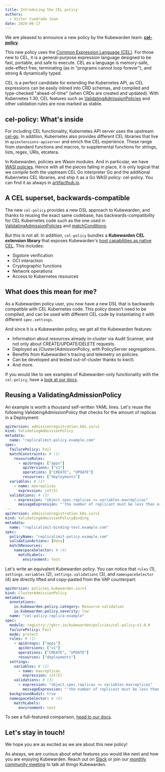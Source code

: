 ```yaml
---
title: Introducing the CEL policy
authors:
  - Victor Cuadrado Juan
date: 2024-06-17
---
```


We are pleased to announce a new policy by the Kubewarden team: **[cel-policy](https://github.com/kubewarden/cel-policy)**.

This new policy uses the [Common Expression Language (CEL)](https://cel.dev).
For those new to CEL, it is a general-purpose expression language designed to
be fast, portable, and safe to execute. CEL as a language is memory-safe,
side-effect free, terminating (as in "programs cannot loop forever"), and strong &
dynamically typed.

CEL is a perfect candidate for extending the Kubernetes API, as CEL expressions
can be easily inlined into CRD schemas, and compiled and type-checked
"ahead-of-time" (when CRDs are created and updated). With Kubernetes 1.30, CEL features such as
[ValidatingAdmissionPolicies](https://kubernetes.io/docs/reference/access-authn-authz/validating-admission-policy)
and other validation rules are now marked as stable.

## cel-policy: What's inside

For including CEL functionality, Kubernetes API server uses the upstream
[cel-go](https://pkg.go.dev/github.com/google/cel-go). In addition, Kubernetes
also provides different CEL libraries that live in `apiextensions-apiserver`
and enrich the CEL experience. These range from standard functions and macros,
to supplemental functions for strings, lists, regex, URls, etcetera.

In Kubewarden, policies are Wasm modules. And in particular, we have [WASI
policies](https://www.kubewarden.io/blog/2023/10/wasi-policies/). Hence with all the
pieces falling in place, it is only logical that we compile both the usptream CEL Go interpreter
Go and the additional Kubernetes CEL libraries, and ship it as a Go WASI
policy: cel-policy. You can find it as always in
[artifacthub.io](https://artifacthub.io/packages/kubewarden/cel-policy/cel-policy).

## A CEL superset, backwards-compatible

The new `cel-policy` provides a new DSL approach to Kubewarden, and thanks to
reusing the exact same codebase, has backwards-compatibility for CEL Kubernetes
code such as the one used in [ValidatingAdmissionPolicies](https://kubernetes.io/docs/reference/access-authn-authz/validating-admission-policy)
and [matchConditions](https://kubernetes.io/docs/reference/access-authn-authz/validating-admission-policy/#matching-requests-matchconditions).

But this is not all. In addition, `cel-policy` bundles a **Kubewarden CEL extension library** that exposes
Kubewarden's [host capabilities as native
CEL](https://github.com/kubewarden/cel-policy?tab=readme-ov-file#host-capabilities). This includes:

- Sigstore verification
- OCI interaction
- Cryptographic functions
- Network operations
- Access to Kubernetes resources

## What does this mean for me?

As a Kubewarden policy user, you now have a new DSL that is backwards
compatible with CEL Kubernetes code. This policy doesn't need to be compiled,
and can be used with different CEL code by instantiating it with different
`spec.settings`.

And since it is a Kubewarden policy, we get all the Kubewarden features:

- Information about resources already in-cluster via Audit Scanner, and not
  only about CREATE/UPDATE/DELETE requests.
- Deployed as (Cluster)AdmissionPolicy, with PolicyServer segregations.
- Benefits from Kubewarden's tracing and telemetry on policies.
- Can be developed and tested out-of-cluster thanks to kwctl.
- And more.

If you would like to see examples of Kubewarden-only functionality with the
`cel-policy`, have a [look at our docs](https://docs.kubewarden.io/tutorials/writing-policies/CEL/intro-cel).

## Reusing a ValidatingAdmissionPolicy

An example is worth a thousand self-written YAML lines. Let's reuse the following
ValidatingAdmissionPolicy that checks for the amount of replicas in a
Deployment:

```yaml
apiVersion: admissionregistration.k8s.io/v1
kind: ValidatingAdmissionPolicy
metadata:
  name: "replicalimit-policy.example.com"
spec:
  failurePolicy: Fail
  matchConstraints: # (1)
    resourceRules:
      - apiGroups: ["apps"]
        apiVersions: ["v1"]
        operations: ["CREATE", "UPDATE"]
        resources: ["deployments"]
  variables: # (2)
    - name: maxreplicas
      expression: int(5)
  validations: # (3)
    - expression: "object.spec.replicas <= variables.maxreplicas"
      messageExpression: "'the number of replicast must be less than or equal to ' + string(variables.maxreplicas)"
---
apiVersion: admissionregistration.k8s.io/v1
kind: ValidatingAdmissionPolicyBinding
metadata:
  name: "replicalimit-binding-test.example.com"
spec:
  policyName: "replicalimit-policy.example.com"
  validationActions: [Deny]
  matchResources:
    namespaceSelector: # (4)
      matchLabels:
        environment: test
```

Let's write an equivalent Kubewarden policy. You can notice that `rules`
(1), `settings.variables` (2), `settings.validations` (3), and
`namespaceSelector` (4) are directly lifted and copy-pasted from the VAP
counterpart:

```yaml
apiVersion: policies.kubewarden.io/v1
kind: ClusterAdmissionPolicy
metadata:
  annotations:
    io.kubewarden.policy.category: Resource validation
    io.kubewarden.policy.severity: low
  name: "cel-policy-replica-example"
spec:
  module: registry://ghcr.io/kubewarden/policies/cel-policy:v1.0.0
  failurePolicy: Fail
  mode: protect
  rules: # (1)
    - apiGroups: ["apps"]
      apiVersions: ["v1"]
      operations: ["CREATE", "UPDATE"]
      resources: ["deployments"]
  settings:
    variables: # (2)
      - name: maxreplicas
        expression: int(5)
    validations: # (3)
      - expression: "object.spec.replicas <= variables.maxreplicas"
        messageExpression: "'the number of replicast must be less than or equal to ' + string(variables.maxreplicas)"
  backgroundAudit: true
  namespaceSelector: # (4)
    matchLabels:
      environment: test
```

To see a full-featured comparison, [head to our docs](https://docs.kubewarden.io/tutorials/writing-policies/CEL/reusing-vap).

## Let's stay in touch!

We hope you are as excited as we are about this new policy!

As always, we are curious about what features you would like next and how you are
enjoying Kubewarden. Reach out on [Slack](https://kubernetes.slack.com/?redir=%2Fmessages%2Fkubewarden)
or join our [monthly community meeting](https://teamup.com/ks2bj74dvw132mhjtj?view=a&showProfileAndInfo=0&showSidepanel=1&disableSidepanel=1&showMenu=1&showAgendaHeader=1&showAgendaDetails=0&showYearViewHeader=1)
to talk all things Kubewarden.
